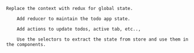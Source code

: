     Replace the context with redux for global state.

        Add reducer to maintain the todo app state.

        Add actions to update todos, active tab, etc..,

        Use the selectors to extract the state from store and use them in the components.

 